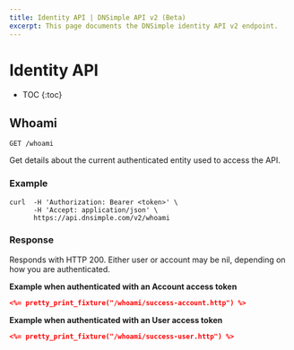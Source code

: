 ```yaml
---
title: Identity API | DNSimple API v2 (Beta)
excerpt: This page documents the DNSimple identity API v2 endpoint.
---
```


# Identity API

* TOC
{:toc}


## Whoami

    GET /whoami

Get details about the current authenticated entity used to access the API.

### Example

    curl  -H 'Authorization: Bearer <token>' \
          -H 'Accept: application/json' \
          https://api.dnsimple.com/v2/whoami

### Response

Responds with HTTP 200. Either user or account may be nil, depending on how you are authenticated.

**Example when authenticated with an Account access token**

~~~json
<%= pretty_print_fixture("/whoami/success-account.http") %>
~~~

**Example when authenticated with an User access token**

~~~json
<%= pretty_print_fixture("/whoami/success-user.http") %>
~~~
